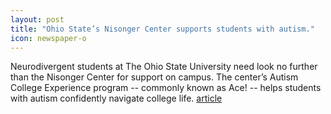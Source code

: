 ```yaml
---
layout: post
title: "Ohio State’s Nisonger Center supports students with autism."
icon: newspaper-o
---
```


Neurodivergent students at The Ohio State University need look no further than the
Nisonger Center for support on campus. The center’s Autism College Experience program --
commonly known as Ace! -- helps students with autism confidently navigate college life.
[article](https://news.osu.edu/ohio-states-nisonger-center-supports-students-with-autism/)

